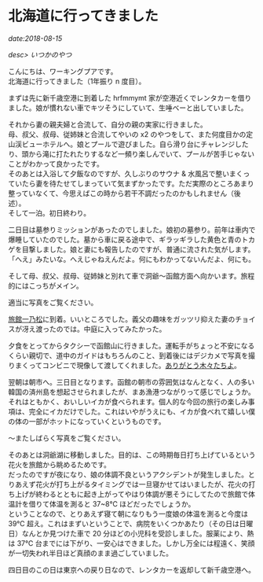 # 北海道に行ってきました

*date:2018-08-15*

*desc> いつかのやつ*

こんにちは、ワーキングプアです。  
北海道に行ってきました（1年振り n 度目）。

まずは先に新千歳空港に到着した hrfmmymt 家が空港近くでレンタカーを借りました。娘が慣れない車でキツそうにしていて、生唾ベーと出していました。

それから妻の親夫婦と合流して、自分の親の実家に行きました。  
母、叔父、叔母、従姉妹と合流してやいの x2 のやつをして、また何度目かの定山渓ビューホテルへ。娘とプールで遊びました。自ら滑り台にチャレンジしたり、頭から滝に打たれたりするなど一頻り楽しんでいて、プールが苦手じゃないことがわかって良かったです。  
そのあとは入浴して夕飯なのですが、久しぶりのサウナ & 水風呂で整いまくっていたら妻を待たせてしまっていて気まずかったです。ただ実際のところあまり整っていなくて、今思えばこの時から若干不調だったのかもしれません（後述）。  
そして一泊。初日終わり。

二日目は墓参りミッションがあったのでしました。娘初の墓参り。前年は車内で爆睡していたのでした。墓から車に戻る途中で、ギラッギラした黄色と青のトカゲを目撃しました。娘と妻にも報告したのですが、普通に流された気がします。「へえ」みたいな。へえじゃねえんだよ。何にもわかってないんだよ、何にも。

そして母、叔父、叔母、従姉妹と別れて車で洞爺〜函館方面へ向かいます。旅程的にはこっちがメイン。

適当に写真をご覧ください。

[旅館一乃松](http://www.ichinomatsu.co.jp/)に到着。いいところでした。義父の趣味をガッツリ抑えた妻のチョイスが冴え渡ったのでは。中庭に入ってみたかった。

夕食をとってからタクシーで函館山に行きました。運転手がちょっと不安になるくらい親切で、道中のガイドはもちろんのこと、到着後にはデジカメで写真を撮りまくってコンビニで現像して渡してくれました。[ありがとう木々たちよ](https://togetter.com/li/1252265)。

翌朝は朝市へ。三日目となります。函館の朝市の雰囲気はなんとなく、人の多い韓国の済州島を想起させられましたが、まあ漁港つながりって感じでしょうか。  
それはともかく、おいしいイカが食べられます。個人的な今回の旅行の楽しみ事項は、完全にイカだけでした。これはいやがうえにも、イカが食べれて嬉しい僕の体の一部がホットになっていくというものです。  

〜またしばらく写真をご覧ください。

そのあとは洞爺湖に移動しました。目的は、この時期毎日打ち上げているという花火を旅館から眺めるためです。  
だったのですが夜になり、娘の体調不良というアクシデントが発生しました。とりあえず花火が打ち上がるタイミングでは一旦寝かせてはいましたが、花火の打ち上げが終わるとともに起き上がってやはり体調が悪そうにしてたので旅館で体温計を借りて体温を測ると 37~8℃ ほどだったでしょうか。  
ということなので、とりあえず寝て朝になりもう一度娘の体温を測ると今度は 39℃ 超え。これはまずいということで、病院をいくつかあたり（その日は日曜日）なんとか見つけた車で 20 分ほどの小児科を受診しました。服薬により、熱は 37℃ 台までには下がり、一安心はできました。しかし万全には程遠く、笑顔が一切失われ半日ほど真顔のまま過ごしていました。

四日目のこの日は東京への戻り日なので、レンタカーを返却して新千歳空港へ。
